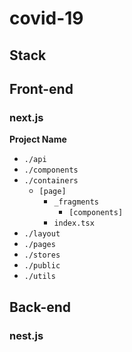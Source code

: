 # covid-19


## Stack
## Front-end
### next.js
**Project Name**

- `./api`
- `./components`
- `./containers`
  - `[page]`
    - `_fragments`
      - `[components]`
    - `index.tsx`
- `./layout`
- `./pages`
- `./stores`
- `./public`
- `./utils`
## Back-end
### nest.js
